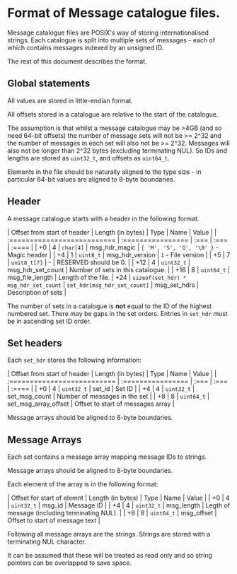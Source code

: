 # Format of Message catalogue files.

Message catalogue files are POSIX's way of storing internationalised strings.  Each catalogue is
split into multiple sets of messages - each of which contains messages indexed by an unsigned ID.

The rest of this document describes the format.

## Global statements

All values are stored in little-endian format.

All offsets stored in a catalogue are relative to the start of the catalogue.

The assumption is that whilst a message catalogue may be >4GB (and so need 64-bit offsets) the
number of message sets will not be >= 2^32 and the number of messages in each set will also not
be >= 2^32.  Messages will also not be longer than 2^32 bytes (excluding terminating NUL).  So IDs
and lengths are stored as `uint32_t`, and offsets as `uint64_t`.

Elements in the file should be naturally aligned to the type size - in particular 64-bit values are
aligned to 8-byte boundaries.

## Header

A message catalogue starts with a header in the following format.

| Offset from start of header | Length (in bytes) | Type | Name | Value |
| :========================== | :================ | :=== | :=== | :==== |
| +0 | 4 | `char[4]` | msg_hdr_magic | `{ 'M', 'S', 'G', '\0' }` - Magic header |
| +4 | 1 | `uint8_t` | msg_hdr_version | `1` - File version |
| +5 | 7 | `unit8_t[7]` | - | RESERVED should be 0. |
| +12 | 4 | `uint32_t` | msg_hdr_set_count | Number of sets in this catalogue. |
| +16 | 8 | `uint64_t` | msg_file_length | Length of the file.
| +24 | `sizeof(set_hdr) * msg_hdr_set_count` | `set_hdr[msg_hdr_set_count]` | msg_set_hdrs | Description of sets |

The number of sets in a catalogue is **not** equal to the ID of the highest numbered set.  There may
be gaps in the set orders.  Entries in `set_hdr` must be in ascending set ID order.

## Set headers

Each `set_hdr` stores the following information:

| Offset from start of header | Length (in bytes) | Type | Name | Value |
| :========================== | :================ | :=== | :=== | :==== |
| +0 | 4 | `uint32_t` | set_id | Set ID |
| +4 | 4 | `uint32_t` | set_msg_count | Number of messages in the set |
| +8 | 8 | `uint64_t` | set_msg_array_offset | Offset to start of messages array |

Message arrays should be aligned to 8-byte boundaries.

## Message Arrays

Each set contains a message array mapping message IDs to strings.

Message arrays should be aligned to 8-byte boundaries.

Each element of the array is in the following format:

| Offset for start of elemnt | Length (in bytes) | Type | Name | Value |
| +0 | 4 | `uint32_t` | msg_id | Message ID |
| +4 | 4 | `uint32_t` | msg_length | Legth of message (including terminating NUL). |
| +8 | 8 | `uint64_t` | msg_offset | Offset to start of message text |

Following all message arrays are the strings.  Strings are stored with a terminating NUL
character.

It can be assumed that these will be treated as read only and so string pointers can be overlapped to
save space.
